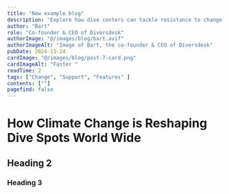 ```yaml
---
title: "New example blog"
description: "Explore how dive centers can tackle resistance to change and adopt modern systems to enhance efficiency, boost growth, and stay competitive."
author: "Bart"
role: "Co-founder & CEO of Diversdesk"
authorImage: "@/images/blog/bart.avif"
authorImageAlt: "Image of Bart, the co-founder & CEO of Diversdesk"
pubDate: 2024-11-24
cardImage: "@/images/blog/post-7-card.png"
cardImageAlt: "Faster "
readTime: 2
tags: ["Change", "Support", "Features" ]
contents: [""]
pagefind: false
---
```


# How Climate Change is Reshaping Dive Spots World Wide

## Heading 2

### Heading 3
